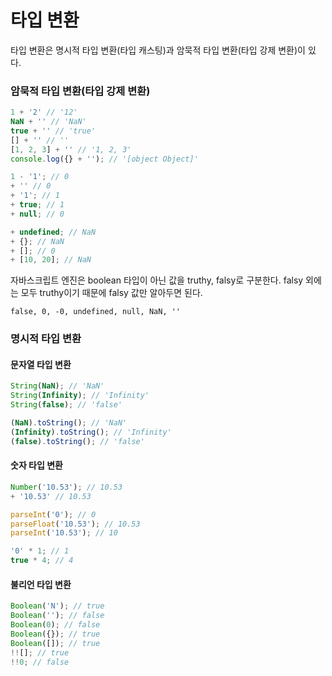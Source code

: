 # 타입 변환

타입 변환은 명시적 타입 변환(타입 캐스팅)과 암묵적 타입 변환(타입 강제 변환)이 있다.

### 암묵적 타입 변환(타입 강제 변환)
```javascript
1 + '2' // '12'
NaN + '' // 'NaN'
true + '' // 'true'
[] + '' // ''
[1, 2, 3] + '' // '1, 2, 3'
console.log({} + ''); // '[object Object]'
```

```javascript
1 - '1'; // 0
+ '' // 0
+ '1'; // 1
+ true; // 1
+ null; // 0

+ undefined; // NaN
+ {}; // NaN
+ []; // 0
+ [10, 20]; // NaN
```

자바스크립트 엔진은 boolean 타입이 아닌 값을 truthy, falsy로 구분한다. falsy 외에는 모두 truthy이기 때문에 falsy 값만 알아두면 된다.

`false, 0, -0, undefined, null, NaN, ''`

### 명시적 타입 변환

#### 문자열 타입 변환
```javascript
String(NaN); // 'NaN'
String(Infinity); // 'Infinity'
String(false); // 'false'

(NaN).toString(); // 'NaN'
(Infinity).toString(); // 'Infinity'
(false).toString(); // 'false'
```

#### 숫자 타입 변환
```javascript
Number('10.53'); // 10.53
+ '10.53' // 10.53

parseInt('0'); // 0
parseFloat('10.53'); // 10.53
parseInt('10.53'); // 10 

'0' * 1; // 1
true * 4; // 4
```

#### 불리언 타입 변환

```javascript
Boolean('N'); // true
Boolean(''); // false
Boolean(0); // false
Boolean({}); // true
Boolean([]); // true
!![]; // true
!!0; // false
```
